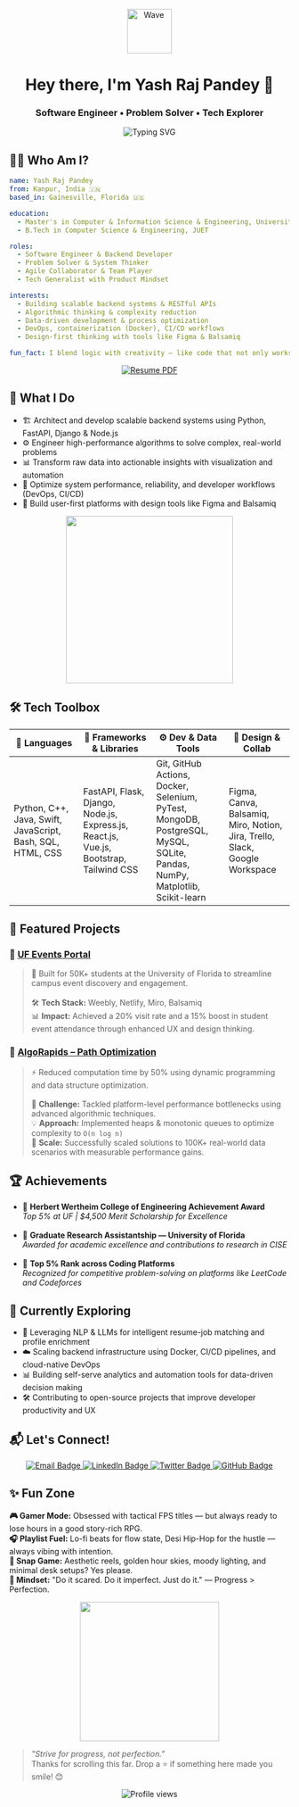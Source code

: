 <p align="center">
  <img src="https://media.giphy.com/media/hvRJCLFzcasrR4ia7z/giphy.gif" width="80px" alt="Wave" />
</p>

<h1 align="center">Hey there, I'm Yash Raj Pandey 👋</h1>
<h3 align="center">Software Engineer • Problem Solver • Tech Explorer</h3>

<p align="center">
  <img src="https://readme-typing-svg.demolab.com?font=Fira+Code&duration=3000&pause=1000&center=true&vCenter=true&multiline=true&width=750&height=60&lines=Building+Robust+Backends+%7C+Solving+Real-World+Problems;Full-stack+Engineer+%7C+Lifelong+Learner;Clean+Code.+Smart+Systems.+Happy+Users." alt="Typing SVG" />
</p>




<h2>🧑‍💻 Who Am I?</h2>

```yaml
name: Yash Raj Pandey
from: Kanpur, India 🇮🇳
based_in: Gainesville, Florida 🇺🇸

education:
  - Master's in Computer & Information Science & Engineering, University of Florida
  - B.Tech in Computer Science & Engineering, JUET

roles: 
  - Software Engineer & Backend Developer
  - Problem Solver & System Thinker
  - Agile Collaborator & Team Player
  - Tech Generalist with Product Mindset

interests:
  - Building scalable backend systems & RESTful APIs
  - Algorithmic thinking & complexity reduction
  - Data-driven development & process optimization
  - DevOps, containerization (Docker), CI/CD workflows
  - Design-first thinking with tools like Figma & Balsamiq

fun_fact: I blend logic with creativity — like code that not only works but feels elegant 🎨💻
```

<p align="center">
  <a href="https://drive.google.com/file/d/1b1kuEGHOhi9TcY23rBrV7-SphsMUR1Yj/view?usp=sharing" target="_blank" download>
    <img src="https://img.shields.io/badge/Download%20Resume-181717?style=for-the-badge&logo=adobeacrobatreader&logoColor=red&labelColor=gray&color=gray" alt="Resume PDF">
  </a>
</p>

<h2>🚀 What I Do</h2>

<ul>
  <li>🏗️ Architect and develop scalable backend systems using Python, FastAPI, Django & Node.js</li>
  <li>⚙️ Engineer high-performance algorithms to solve complex, real-world problems</li>
  <li>📊 Transform raw data into actionable insights with visualization and automation</li>
  <li>🧠 Optimize system performance, reliability, and developer workflows (DevOps, CI/CD)</li>
  <li>🎯 Build user-first platforms with design tools like Figma and Balsamiq</li>
</ul>

<p align="center">
    <img src="https://media.giphy.com/media/qgQUggAC3Pfv687qPC/giphy.gif" width="300px" />
</p>



<h2>🛠️ Tech Toolbox</h2>
<table>
  <thead>
    <tr>
      <th>🧠 Languages</th>
      <th>🔧 Frameworks & Libraries</th>
      <th>⚙️ Dev & Data Tools</th>
      <th>🎨 Design & Collab</th>
    </tr>
  </thead>
  <tbody>
    <tr>
      <td>
        Python, C++, Java, Swift, JavaScript, Bash, SQL,<br>
        HTML, CSS
      </td>
      <td>
        FastAPI, Flask, Django, Node.js, Express.js,<br>
        React.js, Vue.js, Bootstrap, Tailwind CSS
      </td>
      <td>
        Git, GitHub Actions, Docker, Selenium, PyTest,<br>
        MongoDB, PostgreSQL, MySQL, SQLite,<br>
        Pandas, NumPy, Matplotlib, Scikit-learn
      </td>
      <td>
        Figma, Canva, Balsamiq, Miro, Notion,<br>
        Jira, Trello, Slack, Google Workspace
      </td>
    </tr>
  </tbody>
</table>



<h2>📌 Featured Projects</h2>

<h3>🔹 <a href="https://ufeventportal.weebly.com/" target="_blank">UF Events Portal</a></h3>
<blockquote>
  🚀 Built for 50K+ students at the University of Florida to streamline campus event discovery and engagement.<br><br>
  🛠️ <strong>Tech Stack:</strong> Weebly, Netlify, Miro, Balsamiq<br>
  📊 <strong>Impact:</strong> Achieved a 20% visit rate and a 15% boost in student event attendance through enhanced UX and design thinking.
</blockquote>

<h3>🔹 <a href="https://github.com/devYRPauli/AlgoRapids-Path-Optimization-Solutions" target="_blank">AlgoRapids – Path Optimization</a></h3>
<blockquote>
  ⚡ Reduced computation time by 50% using dynamic programming and data structure optimization.<br><br>
  🧠 <strong>Challenge:</strong> Tackled platform-level performance bottlenecks using advanced algorithmic techniques.<br>
  💡 <strong>Approach:</strong> Implemented heaps & monotonic queues to optimize complexity to <code>O(n log n)</code><br>
  🧪 <strong>Scale:</strong> Successfully scaled solutions to 100K+ real-world data scenarios with measurable performance gains.
</blockquote>



<h2>🏆 Achievements</h2>

<ul>
  <li>
    🥇 <strong>Herbert Wertheim College of Engineering Achievement Award</strong><br>
    <em>Top 5% at UF | $4,500 Merit Scholarship for Excellence</em>
  </li>
  <br>
  <li>
    🧠 <strong>Graduate Research Assistantship — University of Florida</strong><br>
    <em>Awarded for academic excellence and contributions to research in CISE</em>
  </li>
  <br>
  <li>
    🧩 <strong>Top 5% Rank across Coding Platforms</strong><br>
    <em>Recognized for competitive problem-solving on platforms like LeetCode and Codeforces</em>
  </li>
</ul>



<h2>🌱 Currently Exploring</h2>

<ul>
  <li>🧠 Leveraging NLP & LLMs for intelligent resume-job matching and profile enrichment</li>
  <li>☁️ Scaling backend infrastructure using Docker, CI/CD pipelines, and cloud-native DevOps</li>
  <li>📊 Building self-serve analytics and automation tools for data-driven decision making</li>
  <li>🛠️ Contributing to open-source projects that improve developer productivity and UX</li>
</ul>



<h2>📬 Let's Connect!</h2>

<p align="center">
  <a href="mailto:yashpn62@gmail.com" target="_blank">
    <img src="https://img.shields.io/badge/Gmail-D14836?style=for-the-badge&logo=gmail&logoColor=white" alt="Email Badge" style="transform: scale(1); transition: all 0.3s ease-in-out;" onmouseover="this.style.transform='scale(1.1)'" onmouseout="this.style.transform='scale(1)'">
  </a>
  <a href="https://www.linkedin.com/in/yashrajpandeyy/" target="_blank">
    <img src="https://img.shields.io/badge/LinkedIn-0A66C2?style=for-the-badge&logo=linkedin&logoColor=white" alt="LinkedIn Badge" style="transform: scale(1); transition: all 0.3s ease-in-out;" onmouseover="this.style.transform='scale(1.1)'" onmouseout="this.style.transform='scale(1)'">
  </a>
  <a href="https://twitter.com/I_AM_YRP" target="_blank">
    <img src="https://img.shields.io/badge/Twitter-1DA1F2?style=for-the-badge&logo=twitter&logoColor=white" alt="Twitter Badge" style="transform: scale(1); transition: all 0.3s ease-in-out;" onmouseover="this.style.transform='scale(1.1)'" onmouseout="this.style.transform='scale(1)'">
  </a>
  <a href="https://github.com/devYRPauli" target="_blank">
    <img src="https://img.shields.io/badge/GitHub-181717?style=for-the-badge&logo=github&logoColor=white" alt="GitHub Badge" style="transform: scale(1); transition: all 0.3s ease-in-out;" onmouseover="this.style.transform='scale(1.1)'" onmouseout="this.style.transform='scale(1)'">
  </a>
</p>



<h2>✨ Fun Zone</h2>

<p>
  <strong>🎮 Gamer Mode:</strong> Obsessed with tactical FPS titles — but always ready to lose hours in a good story-rich RPG.<br>
  <strong>🎧 Playlist Fuel:</strong> Lo-fi beats for flow state, Desi Hip-Hop for the hustle — always vibing with intention.<br>
  <strong>📸 Snap Game:</strong> Aesthetic reels, golden hour skies, moody lighting, and minimal desk setups? Yes please.<br>
  <strong>🧠 Mindset:</strong> "Do it scared. Do it imperfect. Just do it." — Progress > Perfection.
</p>

<p align="center">
  <img src="https://media.giphy.com/media/l0MYt5jPR6QX5pnqM/giphy.gif" width="250px" />
</p>

<blockquote>
  <em>"Strive for progress, not perfection."</em><br>
  Thanks for scrolling this far. Drop a ⭐ if something here made you smile! 😊
</blockquote>






<p align="center">
  <img src="https://komarev.com/ghpvc/?username=devYRPauli&label=Profile+Views&color=0e75b6&style=flat-square" alt="Profile views" />
</p>
